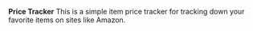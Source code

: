 **Price Tracker**
This is a simple item price tracker for tracking down your favorite items on sites like Amazon.
